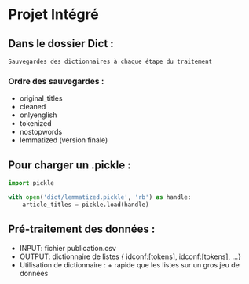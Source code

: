 # Projet Intégré

## Dans le dossier Dict :
	Sauvegardes des dictionnaires à chaque étape du traitement
### Ordre des sauvegardes :
  * original_titles
  * cleaned
  * onlyenglish
  * tokenized
  * nostopwords
  * lemmatized (version finale)

## Pour charger un .pickle :
```python
import pickle

with open('dict/lemmatized.pickle', 'rb') as handle:
	article_titles = pickle.load(handle)
```

## Pré-traitement des données :
  * INPUT: fichier publication.csv
  * OUTPUT: dictionnaire de listes { idconf:[tokens], idconf:[tokens], ...}
  * Utilisation de dictionnaire : + rapide que les listes sur un gros jeu de données